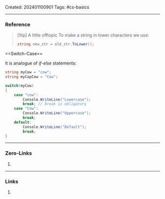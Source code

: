 Created: 202401100901
Tags: #cs-basics 

---
### Reference

> [!tip] A little offtopic
> To make a string in lower characters we use:
> ```cs
> string new_str = old_str.ToLower();
> ```

==Switch-Case==

It is analogue of *if-else* statements:

```cs
string myCow = "cow";
string myCapCow = "Cow";

switch(myCow)
{
	case "cow":
		Console.WriteLine("Lowercase");
		break; // break is obligatory
	case "Cow":
		Console.WriteLine("Uppercase");
		break;
	default:
		Console.WriteLine("Default");
		break;
}
```

---
### Zero-Links

1. 

-------
### Links

1. 